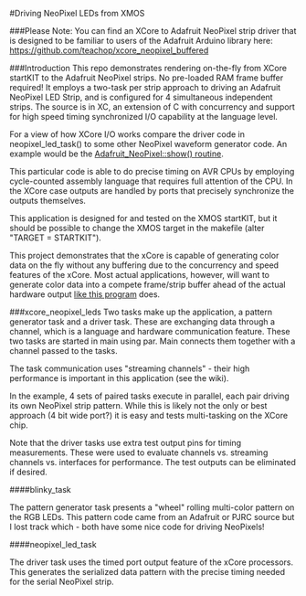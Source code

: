 #Driving NeoPixel LEDs from XMOS

###Please Note:
You can find an XCore to Adafruit NeoPixel strip driver that is designed to be familiar to users of the Adafruit Arduino library here:
https://github.com/teachop/xcore_neopixel_buffered

###Introduction
This repo demonstrates rendering on-the-fly from XCore startKIT to the Adafruit NeoPixel strips.  No pre-loaded RAM frame buffer required!  It employs a two-task per strip approach to driving an Adafruit NeoPixel LED Strip, and is configured for 4 simultaneous independent strips.  The source is in XC, an extension of C with concurrency and support for high speed timing synchronized I/O capability at the language level.

For a view of how XCore I/O works compare the driver code in neopixel_led_task() to some other NeoPixel waveform generator code.  An example would be the [Adafruit_NeoPixel::show() routine](https://github.com/adafruit/Adafruit_NeoPixel/blob/master/Adafruit_NeoPixel.cpp#L60-793).

This particular code is able to do precise timing on AVR CPUs by employing cycle-counted assembly language that requires full attention of the CPU.  In the XCore case outputs are handled by ports that precisely synchronize the outputs themselves.

This application is designed for and tested on the XMOS startKIT, but it should be possible to change the XMOS target in the makefile (alter "TARGET = STARTKIT").

This project demonstrates that the xCore is capable of generating color data on the fly without any buffering due to the concurrency and speed features of the xCore.  Most actual applications, however, will want to generate color data into a compete frame/strip buffer ahead of the actual hardware output [like this program](https://github.com/teachop/xcore_neopixel_buffered) does.

###xcore_neopixel_leds
Two tasks make up the application, a pattern generator task and a driver task.  These are exchanging data through a channel, which is a language and hardware communication feature.  These two tasks are started in main using par.  Main connects them together with a channel passed to the tasks.

The task communication uses "streaming channels" - their high performance is important in this application (see the wiki).

In the example, 4 sets of paired tasks execute in parallel, each pair driving its own NeoPixel strip pattern.  While this is likely not the only or best approach (4 bit wide port?) it is easy and tests multi-tasking on the XCore chip.

Note that the driver tasks use extra test output pins for timing measurements.  These were used to evaluate channels vs. streaming channels vs. interfaces for performance.  The test outputs can be eliminated if desired.

####blinky_task

The pattern generator task presents a "wheel" rolling multi-color pattern on the RGB LEDs.  This pattern code came from an Adafruit or PJRC source but I lost track which - both have some nice code for driving NeoPixels!

####neopixel_led_task

The driver task uses the timed port output feature of the xCore processors.  This generates the serialized data pattern with the precise timing needed for the serial NeoPixel strip.
